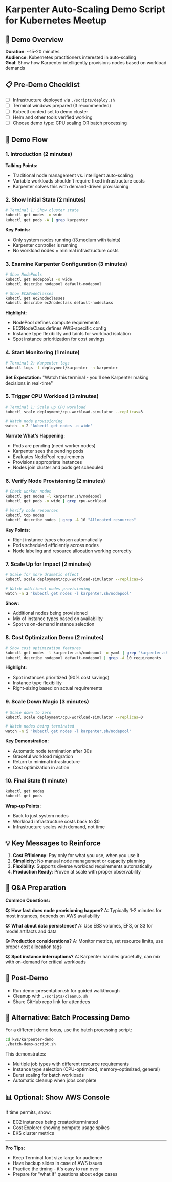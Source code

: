 # Karpenter Auto-Scaling Demo Script for Kubernetes Meetup

## 🎯 Demo Overview

**Duration**: ~15-20 minutes  
**Audience**: Kubernetes practitioners interested in auto-scaling  
**Goal**: Show how Karpenter intelligently provisions nodes based on workload demands

## 📋 Pre-Demo Checklist

- [ ] Infrastructure deployed via `./scripts/deploy.sh`
- [ ] Terminal windows prepared (3 recommended)
- [ ] Kubectl context set to demo cluster
- [ ] Helm and other tools verified working
- [ ] Choose demo type: CPU scaling OR batch processing

## 🎪 Demo Flow

### 1. Introduction (2 minutes)

**Talking Points:**
- Traditional node management vs. intelligent auto-scaling
- Variable workloads shouldn't require fixed infrastructure costs
- Karpenter solves this with demand-driven provisioning

### 2. Show Initial State (2 minutes)

```bash
# Terminal 1: Show cluster state
kubectl get nodes -o wide
kubectl get pods -A | grep karpenter
```

**Key Points:**
- Only system nodes running (t3.medium with taints)
- Karpenter controller is running
- No workload nodes = minimal infrastructure costs

### 3. Examine Karpenter Configuration (3 minutes)

```bash
# Show NodePools
kubectl get nodepools -o wide
kubectl describe nodepool default-nodepool

# Show EC2NodeClasses  
kubectl get ec2nodeclasses
kubectl describe ec2nodeclass default-nodeclass
```

**Highlight:**
- NodePool defines compute requirements
- EC2NodeClass defines AWS-specific config
- Instance type flexibility and taints for workload isolation
- Spot instance prioritization for cost savings

### 4. Start Monitoring (1 minute)

```bash
# Terminal 2: Karpenter logs
kubectl logs -f deployment/karpenter -n karpenter
```

**Set Expectation:** "Watch this terminal - you'll see Karpenter making decisions in real-time"

### 5. Trigger CPU Workload (3 minutes)

```bash
# Terminal 1: Scale up CPU workload
kubectl scale deployment/cpu-workload-simulator --replicas=3

# Watch node provisioning
watch -n 2 'kubectl get nodes -o wide'
```

**Narrate What's Happening:**
- Pods are pending (need worker nodes)
- Karpenter sees the pending pods
- Evaluates NodePool requirements
- Provisions appropriate instances
- Nodes join cluster and pods get scheduled

### 6. Verify Node Provisioning (2 minutes)

```bash
# Check worker nodes
kubectl get nodes -l karpenter.sh/nodepool
kubectl get pods -o wide | grep cpu-workload

# Verify node resources
kubectl top nodes
kubectl describe nodes | grep -A 10 "Allocated resources"
```

**Key Points:**
- Right instance types chosen automatically
- Pods scheduled efficiently across nodes
- Node labeling and resource allocation working correctly

### 7. Scale Up for Impact (2 minutes)

```bash
# Scale for more dramatic effect
kubectl scale deployment/cpu-workload-simulator --replicas=6

# Watch additional nodes provisioning
watch -n 2 'kubectl get nodes -l karpenter.sh/nodepool'
```

**Show:**
- Additional nodes being provisioned
- Mix of instance types based on availability
- Spot vs on-demand instance selection

### 8. Cost Optimization Demo (2 minutes)

```bash
# Show cost optimization features
kubectl get nodes -l karpenter.sh/nodepool -o yaml | grep "karpenter.sh/capacity-type"
kubectl describe nodepool default-nodepool | grep -A 10 requirements
```

**Highlight:**
- Spot instances prioritized (90% cost savings)
- Instance type flexibility
- Right-sizing based on actual requirements

### 9. Scale Down Magic (3 minutes)

```bash
# Scale down to zero
kubectl scale deployment/cpu-workload-simulator --replicas=0

# Watch nodes being terminated
watch -n 5 'kubectl get nodes -l karpenter.sh/nodepool'
```

**Key Demonstration:**
- Automatic node termination after 30s
- Graceful workload migration
- Return to minimal infrastructure
- Cost optimization in action

### 10. Final State (1 minute)

```bash
kubectl get nodes
kubectl get pods
```

**Wrap-up Points:**
- Back to just system nodes
- Workload infrastructure costs back to $0
- Infrastructure scales with demand, not time

## 💡 Key Messages to Reinforce

1. **Cost Efficiency**: Pay only for what you use, when you use it
2. **Simplicity**: No manual node management or capacity planning
3. **Flexibility**: Supports diverse workload requirements automatically
4. **Production Ready**: Proven at scale with proper observability

## 🎤 Q&A Preparation

**Common Questions:**

**Q: How fast does node provisioning happen?**
A: Typically 1-2 minutes for most instances, depends on AWS availability

**Q: What about data persistence?**
A: Use EBS volumes, EFS, or S3 for model artifacts and data

**Q: Production considerations?**
A: Monitor metrics, set resource limits, use proper cost allocation tags

**Q: Spot instance interruptions?**
A: Karpenter handles gracefully, can mix with on-demand for critical workloads

## 🧹 Post-Demo

- Run demo-presentation.sh for guided walkthrough
- Cleanup with `./scripts/cleanup.sh`
- Share GitHub repo link for attendees

## 🔄 Alternative: Batch Processing Demo

For a different demo focus, use the batch processing script:
```bash
cd k8s/karpenter-demo
./batch-demo-script.sh
```

This demonstrates:
- Multiple job types with different resource requirements
- Instance type selection (CPU-optimized, memory-optimized, general)
- Burst scaling for batch workloads
- Automatic cleanup when jobs complete

## 📊 Optional: Show AWS Console

If time permits, show:
- EC2 instances being created/terminated
- Cost Explorer showing compute usage spikes
- EKS cluster metrics

---

**Pro Tips:**
- Keep Terminal font size large for audience
- Have backup slides in case of AWS issues
- Practice the timing - it's easy to run over
- Prepare for "what if" questions about edge cases
